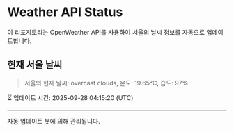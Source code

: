 
# Weather API Status

이 리포지토리는 OpenWeather API를 사용하여 서울의 날씨 정보를 자동으로 업데이트합니다.

## 현재 서울 날씨
> 서울의 현재 날씨: overcast clouds, 온도: 19.65°C, 습도: 97%

⏳ 업데이트 시간: 2025-09-28 04:15:20 (UTC)

---
자동 업데이트 봇에 의해 관리됩니다.
